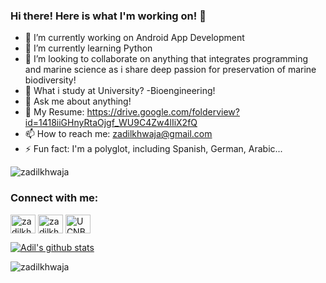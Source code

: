 ### Hi there! Here is what I'm working on!  👋


- 🔭 I’m currently working on Android App Development
- 🌱 I’m currently learning Python 
- 👯 I’m looking to collaborate on anything that integrates programming and marine science as i share deep passion for preservation of marine biodiversity!
- 🤔 What i study at University? -Bioengineering!
- 💬 Ask me about anything!
- 📄 My Resume: https://drive.google.com/folderview?id=1418iiGHnyRtaOjgf_WU9C4Zw4lIiX2fQ
- 📫 How to reach me: zadilkhwaja@gmail.com
- ⚡ Fun fact: I'm a polyglot, including Spanish, German, Arabic...

<p align="left"> <img src="https://komarev.com/ghpvc/?username=zadilkhwaja&label=Profile%20views&color=0e75b6&style=flat" alt="zadilkhwaja" /> </p>

<h3 align="left">Connect with me:</h3>
<p align="left">
<a href="https://linkedin.com/in/zadilkhwaja" target="blank"><img align="center" src="https://cdn.jsdelivr.net/npm/simple-icons@3.0.1/icons/linkedin.svg" alt="zadilkhwaja" height="30" width="40" /></a>
<a href="https://kaggle.com/zadilkhwaja" target="blank"><img align="center" src="https://cdn.jsdelivr.net/npm/simple-icons@3.0.1/icons/kaggle.svg" alt="zadilkhwaja" height="30" width="40" /></a>
<a href="https://youtube.com/channel/UCNBecTyaPq1t7bHdHGlSynw" target="blank"><img align="center" src="https://cdn.jsdelivr.net/npm/simple-icons@3.0.1/icons/youtube.svg" alt="UCNBecTyaPq1t7bHdHGlSynw" height="30" width="40" /></a>
</p>

[![Adil's github stats](https://github-readme-stats.vercel.app/api?username=zadilkhwaja)](https://github.com/zadilkhwaja/github-readme-stats)

<p><img align="center" src="https://github-readme-streak-stats.herokuapp.com/?user=zadilkhwaja&" alt="zadilkhwaja" /></p>

